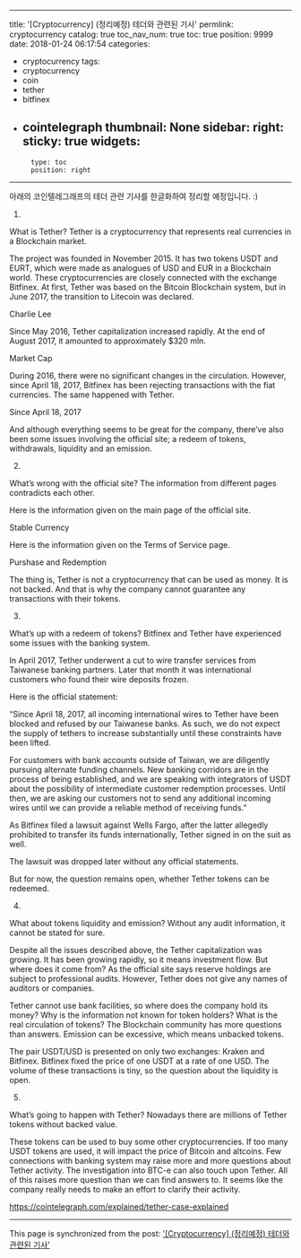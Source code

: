 
---
title: '[Cryptocurrency] (정리예정) 테더와 관련된 기사'
permlink: cryptocurrency
catalog: true
toc_nav_num: true
toc: true
position: 9999
date: 2018-01-24 06:17:54
categories:
- cryptocurrency
tags:
- cryptocurrency
- coin
- tether
- bitfinex
- cointelegraph
thumbnail: None
sidebar:
    right:
        sticky: true
widgets:
    -
        type: toc
        position: right
---


아래의 코인텔레그래프의 테더 관련 기사를 한글화하여 정리할 예정입니다. :)

1.
What is Tether?
Tether is a cryptocurrency that represents real currencies in a Blockchain market.

The project was founded in November 2015. It has two tokens USDT and EURT, which were made as analogues of USD and EUR in a Blockchain world. These cryptocurrencies are closely connected with the exchange Bitfinex. At first, Tether was based on the Bitcoin Blockchain system, but in June 2017, the transition to Litecoin was declared.

Charlie Lee

Since May 2016, Tether capitalization increased rapidly. At the end of August 2017, it amounted to approximately $320 mln.

Market Cap

During 2016, there were no significant changes in the circulation. However, since April 18, 2017, Bitfinex has been rejecting transactions with the fiat currencies. The same happened with Tether.

Since April 18, 2017

And although everything seems to be great for the company, there’ve also been some issues involving the official site; a redeem of tokens, withdrawals, liquidity and an emission.

2.
What’s wrong with the official site?
The information from different pages contradicts each other.

Here is the information given on the main page of the official site.

Stable Currency

Here is the information given on the Terms of Service page.

Purshase and Redemption

The thing is, Tether is not a cryptocurrency that can be used as money. It is not backed. And that is why the company cannot guarantee any transactions with their tokens.

3.
What’s up with a redeem of tokens?
Bitfinex and Tether have experienced some issues with the banking system.

In April 2017, Tether underwent a cut to wire transfer services from Taiwanese banking partners. Later that month it was international customers who found their wire deposits frozen.

Here is the official statement:

“Since April 18, 2017, all incoming international wires to Tether have been blocked and refused by our Taiwanese banks. As such, we do not expect the supply of tethers to increase substantially until these constraints have been lifted.

For customers with bank accounts outside of Taiwan, we are diligently pursuing alternate funding channels. New banking corridors are in the process of being established, and we are speaking with integrators of USDT about the possibility of intermediate customer redemption processes. Until then, we are asking our customers not to send any additional incoming wires until we can provide a reliable method of receiving funds.”

As Bitfinex filed a lawsuit against Wells Fargo, after the latter allegedly prohibited to transfer its funds internationally, Tether signed in on the suit as well.



 
The lawsuit was dropped later without any official statements.

But for now, the question remains open, whether Tether tokens can be redeemed.

4.
What about tokens liquidity and emission?
Without any audit information, it cannot be stated for sure.

Despite all the issues described above, the Tether capitalization was growing. It has been growing rapidly, so it means investment flow. But where does it come from? As the official site says reserve holdings are subject to professional audits. However, Tether does not give any names of auditors or companies.

Tether cannot use bank facilities, so where does the company hold its money? Why is the information not known for token holders? What is the real circulation of tokens? The Blockchain community has more questions than answers. Emission can be excessive, which means unbacked tokens.

The pair USDT/USD is presented on only two exchanges: Kraken and Bitfinex. Bitfinex fixed the price of one USDT at a rate of one USD. The volume of these transactions is tiny, so the question about the liquidity is open.

5.
What’s going to happen with Tether?
Nowadays there are millions of Tether tokens without backed value.

These tokens can be used to buy some other cryptocurrencies. If too many USDT tokens are used, it will impact the price of Bitcoin and altcoins. Few connections with banking system may raise more and more questions about Tether activity. The investigation into BTC-e can also touch upon Tether. All of this raises more question than we can find answers to.
It seems like the company really needs to make an effort to clarify their activity.




https://cointelegraph.com/explained/tether-case-explained

- - -

This page is synchronized from the post: ['[Cryptocurrency] (정리예정) 테더와 관련된 기사'](https://steemit.com/@donekim/cryptocurrency)
